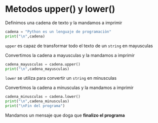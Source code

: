 # Metodos upper() y lower()
Definimos una cadena de texto y la mandamos a imprimir
```python
cadena = "Python es un lenguaje de programaciòn"
print("\n",cadena)
```

`upper` es capaz de transformar todo el texto de un `string` en mayusculas

Convertimos la cadena a mayusculas y la mandamos a imprimir
```python
cadena_mayusculas = cadena.upper() 
print("\n",cadena_mayusculas)
```

`lower` se utiliza para convertir un `string` en minusculas

Convertimos la cadena a minusculas y la mandamos a imprimir
```python
cadena_minusculas = cadena.lower() 
print("\n",cadena_minusculas)
print("\nFin del programa")
```
Mandamos un mensaje que doga que __finalizo el programa__

